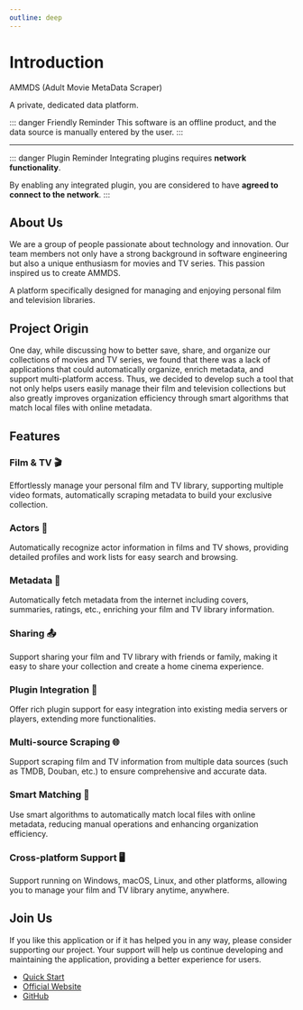 ```yaml
---
outline: deep
---
```


# Introduction

AMMDS (Adult Movie MetaData Scraper)

A private, dedicated data platform.

::: danger Friendly Reminder
This software is an offline product, and the data source is manually entered by the user.
:::

---

::: danger Plugin Reminder
Integrating plugins requires **network functionality**.

By enabling any integrated plugin, you are considered to have **agreed to connect to the network**.
:::

## About Us

We are a group of people passionate about technology and innovation. Our team members not only have a strong background in software engineering but also a unique enthusiasm for movies and TV series. This passion inspired us to create AMMDS.

A platform specifically designed for managing and enjoying personal film and television libraries.

<a-image style="border-radius: 12px" src="/ammds-banner.png" />

## Project Origin

One day, while discussing how to better save, share, and organize our collections of movies and TV series, we found that there was a lack of applications that could automatically organize, enrich metadata, and support multi-platform access. Thus, we decided to develop such a tool that not only helps users easily manage their film and television collections but also greatly improves organization efficiency through smart algorithms that match local files with online metadata.

## Features

### Film & TV 🎬
Effortlessly manage your personal film and TV library, supporting multiple video formats, automatically scraping metadata to build your exclusive collection.

### Actors 👤
Automatically recognize actor information in films and TV shows, providing detailed profiles and work lists for easy search and browsing.

### Metadata 📄
Automatically fetch metadata from the internet including covers, summaries, ratings, etc., enriching your film and TV library information.

### Sharing 📤
Support sharing your film and TV library with friends or family, making it easy to share your collection and create a home cinema experience.

### Plugin Integration 🔌
Offer rich plugin support for easy integration into existing media servers or players, extending more functionalities.

### Multi-source Scraping 🌐
Support scraping film and TV information from multiple data sources (such as TMDB, Douban, etc.) to ensure comprehensive and accurate data.

### Smart Matching 🤖
Use smart algorithms to automatically match local files with online metadata, reducing manual operations and enhancing organization efficiency.

### Cross-platform Support 🖥️
Support running on Windows, macOS, Linux, and other platforms, allowing you to manage your film and TV library anytime, anywhere.

## Join Us

If you like this application or if it has helped you in any way, please consider supporting our project. Your support will help us continue developing and maintaining the application, providing a better experience for users.

- [Quick Start](/guide/quick-start)
- [Official Website](https://blog.lifebus.top)
- [GitHub](https://github.com/QYG2297248353/AMMDS-Docker)

<!--@include: ../snippets/copyright.md-->